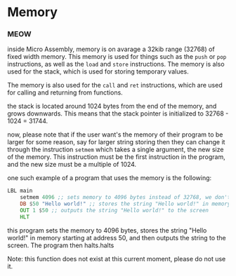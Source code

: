 # Memory
### MEOW
inside Micro Assembly, memory is on avarage a 32kib range (32768) of fixed width memory. This memory is used for things such as the `push` or `pop` instructions, as well as the `load` and `store` instructions. The memory is also used for the stack, which is used for storing temporary values.

The memory is also used for the `call` and `ret` instructions, which are used for calling and returning from functions.

the stack is located around 1024 bytes from the end of the memory, and grows downwards. This means that the stack pointer is initialized to 32768 - 1024 = 31744.


now, please note that if the user want's the memory of their program to be larger for some reason, say for larger string storing then they can change it through the instruction `setmem` which takes a single argument, the new size of the memory. This instruction must be the first instruction in the program, and the new size must be a multiple of 1024.





one such example of a program that uses the memory is the following:

```asm
LBL main
    setmem 4096 ;; sets memory to 4096 bytes instead of 32768, we don't need that much memory
    DB $50 "Hello world!" ;; stores the string "Hello world!" in memory starting at address 50
    OUT 1 $50 ;; outputs the string "Hello world!" to the screen
    HLT
```

this program sets the memory to 4096 bytes, stores the string "Hello world!" in memory starting at address 50, and then outputs the string to the screen. The program then halts.halts

Note: this function does not exist at this current moment, please do not use it.